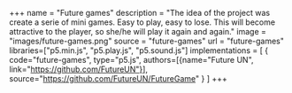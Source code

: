 +++
name = "Future games"
description = "The idea of the project was create a serie of mini games. Easy to play, easy to lose. This will become attractive to the player, so she/he will play it again and again."
image = "images/future-games.png"
source = "future-games"
url = "future-games"
libraries=["p5.min.js", "p5.play.js", "p5.sound.js"]
implementations =  [
    {
        code="future-games",
        type="p5.js",
        authors=[{name="Future UN", link="https://github.com/FutureUN"}],
        source="https://github.com/FutureUN/FutureGame"
    }
]
+++